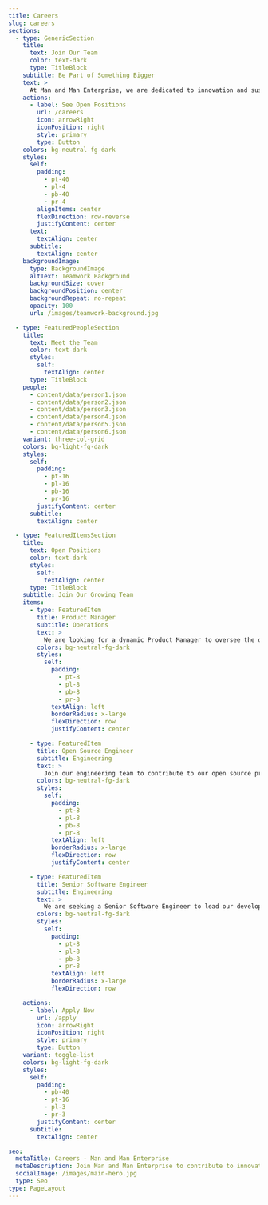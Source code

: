```yaml
---
title: Careers
slug: careers
sections:
  - type: GenericSection
    title:
      text: Join Our Team
      color: text-dark
      type: TitleBlock
    subtitle: Be Part of Something Bigger
    text: >
      At Man and Man Enterprise, we are dedicated to innovation and sustainability. Our mission is to provide high-quality, efficient cookstoves that make a positive impact on the environment and the lives of our customers. Join us and help shape a better future.
    actions:
      - label: See Open Positions
        url: /careers
        icon: arrowRight
        iconPosition: right
        style: primary
        type: Button
    colors: bg-neutral-fg-dark
    styles:
      self:
        padding:
          - pt-40
          - pl-4
          - pb-40
          - pr-4
        alignItems: center
        flexDirection: row-reverse
        justifyContent: center
      text:
        textAlign: center
      subtitle:
        textAlign: center
    backgroundImage:
      type: BackgroundImage
      altText: Teamwork Background
      backgroundSize: cover
      backgroundPosition: center
      backgroundRepeat: no-repeat
      opacity: 100
      url: /images/teamwork-background.jpg

  - type: FeaturedPeopleSection
    title:
      text: Meet the Team
      color: text-dark
      styles:
        self:
          textAlign: center
      type: TitleBlock
    people:
      - content/data/person1.json
      - content/data/person2.json
      - content/data/person3.json
      - content/data/person4.json
      - content/data/person5.json
      - content/data/person6.json
    variant: three-col-grid
    colors: bg-light-fg-dark
    styles:
      self:
        padding:
          - pt-16
          - pl-16
          - pb-16
          - pr-16
        justifyContent: center
      subtitle:
        textAlign: center

  - type: FeaturedItemsSection
    title:
      text: Open Positions
      color: text-dark
      styles:
        self:
          textAlign: center
      type: TitleBlock
    subtitle: Join Our Growing Team
    items:
      - type: FeaturedItem
        title: Product Manager
        subtitle: Operations
        text: >
          We are looking for a dynamic Product Manager to oversee the development and management of our innovative cookstove products. Join us in creating solutions that make a difference.
        colors: bg-neutral-fg-dark
        styles:
          self:
            padding:
              - pt-8
              - pl-8
              - pb-8
              - pr-8
            textAlign: left
            borderRadius: x-large
            flexDirection: row
            justifyContent: center

      - type: FeaturedItem
        title: Open Source Engineer
        subtitle: Engineering
        text: >
          Join our engineering team to contribute to our open source projects. Work with cutting-edge technology and help us build sustainable solutions.
        colors: bg-neutral-fg-dark
        styles:
          self:
            padding:
              - pt-8
              - pl-8
              - pb-8
              - pr-8
            textAlign: left
            borderRadius: x-large
            flexDirection: row
            justifyContent: center

      - type: FeaturedItem
        title: Senior Software Engineer
        subtitle: Engineering
        text: >
          We are seeking a Senior Software Engineer to lead our development team. Bring your expertise and help us create innovative and efficient cooking solutions.
        colors: bg-neutral-fg-dark
        styles:
          self:
            padding:
              - pt-8
              - pl-8
              - pb-8
              - pr-8
            textAlign: left
            borderRadius: x-large
            flexDirection: row

    actions:
      - label: Apply Now
        url: /apply
        icon: arrowRight
        iconPosition: right
        style: primary
        type: Button
    variant: toggle-list
    colors: bg-light-fg-dark
    styles:
      self:
        padding:
          - pb-40
          - pt-16
          - pl-3
          - pr-3
        justifyContent: center
      subtitle:
        textAlign: center

seo:
  metaTitle: Careers - Man and Man Enterprise
  metaDescription: Join Man and Man Enterprise to contribute to innovative and efficient cookstove solutions that enhance cooking experiences and reduce environmental impact.
  socialImage: /images/main-hero.jpg
  type: Seo
type: PageLayout
---
```

